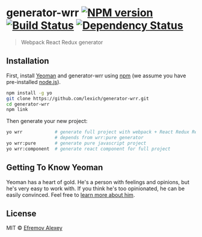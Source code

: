 # generator-wrr [![NPM version][npm-image]][npm-url] [![Build Status][travis-image]][travis-url] [![Dependency Status][daviddm-image]][daviddm-url] 
> Webpack React Redux generator

## Installation

First, install [Yeoman](http://yeoman.io) and generator-wrr using [npm](https://www.npmjs.com/) (we assume you have pre-installed [node.js](https://nodejs.org/)).

```bash
npm install -g yo
git clone https://github.com/lexich/generator-wrr.git
cd generator-wrr
npm link
```

Then generate your new project:

```bash
yo wrr            # generate full project with webpack + React Redux React-Router Redux-api 
                  # depends from wrr:pure generator
yo wrr:pure       # generate pure javascript project
yo wrr:component  # generate react component for full project
```

## Getting To Know Yeoman

Yeoman has a heart of gold. He&#39;s a person with feelings and opinions, but he&#39;s very easy to work with. If you think he&#39;s too opinionated, he can be easily convinced. Feel free to [learn more about him](http://yeoman.io/).

## License

MIT © [Efremov Alexey](https://github.com/lexich/generator-wrr/blob/master/LICENSE)


[npm-image]: https://badge.fury.io/js/generator-wrr.svg
[npm-url]: https://npmjs.org/package/generator-wrr
[travis-image]: https://travis-ci.org/lexich/generator-wrr.svg?branch=master
[travis-url]: https://travis-ci.org/lexich/generator-wrr
[daviddm-image]: https://david-dm.org/lexich/generator-wrr.svg?theme=shields.io
[daviddm-url]: https://david-dm.org/lexich/generator-wrr
